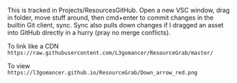 This is tracked in Projects/ResourcesGitHub. Open a new VSC window, drag in folder, move stuff around, then cmd+enter to commit changes in the builtin Git client, sync. Sync also pulls down changes if I dragged an asset into GitHub directly in a hurry (pray no merge conflicts).

To link like a CDN  
`https://raw.githubusercontent.com/L3gomancer/ResourceGrab/master/`

To view  
`https://l3gomancer.github.io/ResourceGrab/Down_arrow_red.png`
